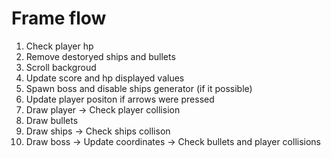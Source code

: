 # Frame flow

1. Check player hp
2. Remove destoryed ships and bullets
3. Scroll backgroud
4. Update score and hp displayed values
5. Spawn boss and disable ships generator (if it possible)
6. Update player positon if arrows were pressed
7. Draw player -> Check player collision
8. Draw bullets
9. Draw ships -> Check ships collison
10. Draw boss -> Update coordinates -> Check bullets and player collisions
